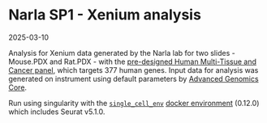 # Narla SP1 - Xenium analysis

2025-03-10

Analysis for Xenium data generated by the Narla lab for two slides - Mouse.PDX and Rat.PDX - with the [pre-designed Human Multi-Tissue and Cancer panel](https://www.10xgenomics.com/products/xenium-panels#pre-designed-panels), which targets 377 human genes. Input data for analysis was generated on instrument using default parameters by [Advanced Genomics Core](https://medresearch.umich.edu/office-research/about-office-research/biomedical-research-core-facilities/advanced-genomics-core).

Run using singularity with the [`single_cell_env`](https://github.com/umich-brcf-bioinf/single_cell_env) [docker environment](https://hub.docker.com/r/umichbfxcore/single_cell_env) (0.12.0) which includes Seurat v5.1.0.

